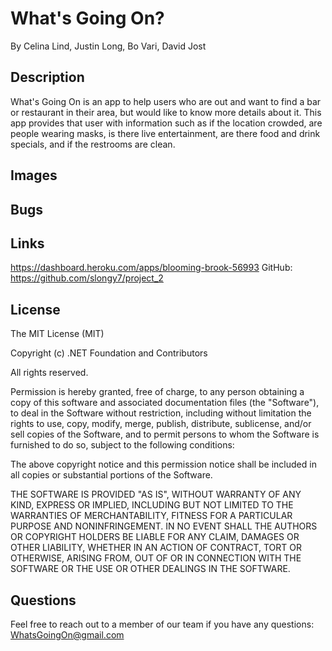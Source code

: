 # What's Going On?
By Celina Lind, Justin Long, Bo Vari, David Jost

## Description
What's Going On is an app to help users who are out and want to find a bar or restaurant in their area, but would like to know more details about it.  This app provides that user with information such as if the location crowded, are people wearing masks, is there live entertainment, are there food and drink specials, and if the restrooms are clean.

## Images

## Bugs

## Links
https://dashboard.heroku.com/apps/blooming-brook-56993
GitHub:  https://github.com/slongy7/project_2

## License
The MIT License (MIT)

Copyright (c) .NET Foundation and Contributors

All rights reserved.

Permission is hereby granted, free of charge, to any person obtaining a copy of this software and associated documentation files (the "Software"), to deal in the Software without restriction, including without limitation the rights to use, copy, modify, merge, publish, distribute, sublicense, and/or sell copies of the Software, and to permit persons to whom the Software is furnished to do so, subject to the following conditions:

The above copyright notice and this permission notice shall be included in all copies or substantial portions of the Software.

THE SOFTWARE IS PROVIDED "AS IS", WITHOUT WARRANTY OF ANY KIND, EXPRESS OR IMPLIED, INCLUDING BUT NOT LIMITED TO THE WARRANTIES OF MERCHANTABILITY, FITNESS FOR A PARTICULAR PURPOSE AND NONINFRINGEMENT. IN NO EVENT SHALL THE AUTHORS OR COPYRIGHT HOLDERS BE LIABLE FOR ANY CLAIM, DAMAGES OR OTHER LIABILITY, WHETHER IN AN ACTION OF CONTRACT, TORT OR OTHERWISE, ARISING FROM, OUT OF OR IN CONNECTION WITH THE SOFTWARE OR THE USE OR OTHER DEALINGS IN THE SOFTWARE.

## Questions
Feel free to reach out to a member of our team if you have any questions: WhatsGoingOn@gmail.com